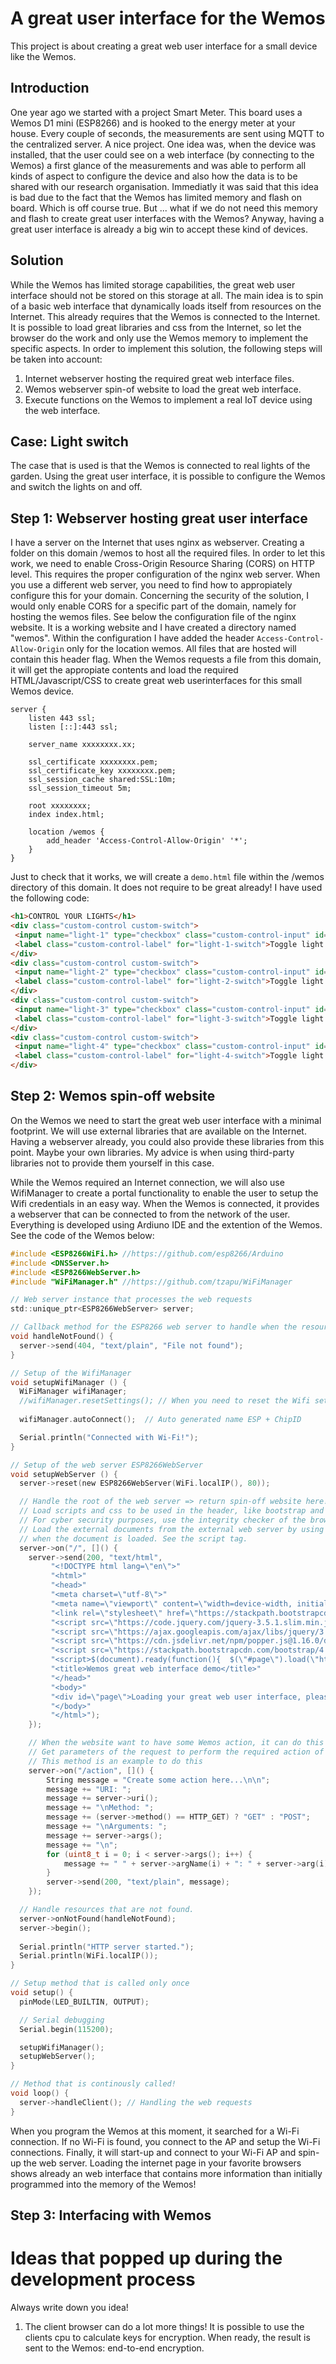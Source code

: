 # A great user interface for the Wemos
This project is about creating a great web user interface for a small device like the Wemos.

## Introduction
One year ago we started with a project Smart Meter. This board uses a Wemos D1 mini (ESP8266) and is hooked to the energy meter at your house. Every couple of seconds, the measurements are sent using MQTT to the centralized server. A nice project. One idea was, when the device was installed, that the user could see on a web interface (by connecting to the Wemos) a first glance of the measurements and was able to perform all kinds of aspect to configure the device and also how the data is to be shared with our research organisation. Immediatly it was said that this idea is bad due to the fact that the Wemos has limited memory and flash on board. Which is off course true. But ... what if we do not need this memory and flash to create great user interfaces with the Wemos? Anyway, having a great user interface is already a big win to accept these kind of devices.

## Solution
While the Wemos has limited storage capabilities, the great web user interface should not be stored on this storage at all. The main idea is to spin of a basic web interface that dynamically loads itself from resources on the Internet. This already requires that the Wemos is connected to the Internet. It is possible to load great libraries and css from the Internet, so let the browser do the work and only use the Wemos memory to implement the specific aspects. In order to implement this solution, the following steps will be taken into account:
1. Internet webserver hosting the required great web interface files.
2. Wemos webserver spin-of website to load the great web interface.
3. Execute functions on the Wemos to implement a real IoT device using the web interface.


## Case: Light switch
The case that is used is that the Wemos is connected to real lights of the garden. Using the great user interface, it is possible to configure the Wemos and switch the lights on and off.

## Step 1: Webserver hosting great user interface
I have a server on the Internet that uses nginx as webserver. Creating a folder on this domain /wemos to host all the required files. In order to let this work, we need to enable Cross-Origin Resource Sharing (CORS) on HTTP level. This requires the proper configuration of the nginx web server. When you use a different web server, you need to find how to appropiately configure this for your domain. Concerning the security of the solution, I would only enable CORS for a specific part of the domain, namely for hosting the wemos files. See below the configuration file of the nginx website. It is a working website and I have created a directory named "wemos". Within the configuration I have added the header ```Access-Control-Allow-Origin``` only for the location wemos. All files that are hosted will contain this header flag. When the Wemos requests a file from this domain, it will get the appropiate contents and load the required HTML/Javascript/CSS to create great web userinterfaces for this small Wemos device.

```nginx
server {
    listen 443 ssl;
    listen [::]:443 ssl;

    server_name xxxxxxxx.xx;

    ssl_certificate xxxxxxxx.pem;
    ssl_certificate_key xxxxxxxx.pem;
    ssl_session_cache shared:SSL:10m;
    ssl_session_timeout 5m;

    root xxxxxxxx;
    index index.html;

    location /wemos {
        add_header 'Access-Control-Allow-Origin' '*';
    }
}
```

Just to check that it works, we will create a ```demo.html``` file within the /wemos directory of this domain. It does not require to be great already! I have used the following code:

```html
<h1>CONTROL YOUR LIGHTS</h1>
<div class="custom-control custom-switch">
 <input name="light-1" type="checkbox" class="custom-control-input" id="light-1-switch">
 <label class="custom-control-label" for="light-1-switch">Toggle light 1</label>
</div>
<div class="custom-control custom-switch">
 <input name="light-2" type="checkbox" class="custom-control-input" id="light-2-switch">
 <label class="custom-control-label" for="light-2-switch">Toggle light 2</label>
</div>
<div class="custom-control custom-switch">
 <input name="light-3" type="checkbox" class="custom-control-input" id="light-3-switch">
 <label class="custom-control-label" for="light-3-switch">Toggle light 3</label>
</div>
<div class="custom-control custom-switch">
 <input name="light-4" type="checkbox" class="custom-control-input" id="light-4-switch">
 <label class="custom-control-label" for="light-4-switch">Toggle light 4</label>
</div>
```

## Step 2: Wemos spin-off website
On the Wemos we need to start the great web user interface with a minimal footprint. We will use external libraries that are available on the Internet. Having a webserver already, you could also provide these libraries from this point. Maybe your own libraries. My advice is when using third-party libraries not to provide them yourself in this case. 

While the Wemos required an Internet connection, we will also use WifiManager to create a portal functionality to enable the user to setup the Wifi credentials in an easy way. When the Wemos is connected, it provides a webserver that can be connected to from the network of the user. Everything is developed using Ardiuno IDE and the extention of the Wemos. See the code of the Wemos below:

```c
#include <ESP8266WiFi.h> //https://github.com/esp8266/Arduino
#include <DNSServer.h>
#include <ESP8266WebServer.h>
#include "WiFiManager.h" //https://github.com/tzapu/WiFiManager

// Web server instance that processes the web requests
std::unique_ptr<ESP8266WebServer> server;

// Callback method for the ESP8266 web server to handle when the resource is not found
void handleNotFound() {
  server->send(404, "text/plain", "File not found");
}

// Setup of the WifiManager
void setupWifiManager () {
  WiFiManager wifiManager;
  //wifiManager.resetSettings(); // When you need to reset the Wifi settings.
  
  wifiManager.autoConnect();  // Auto generated name ESP + ChipID

  Serial.println("Connected with Wi-Fi!");
}

// Setup of the web server ESP8266WebServer
void setupWebServer () {
  server->reset(new ESP8266WebServer(WiFi.localIP(), 80));

  // Handle the root of the web server => return spin-off website here!
  // Load scripts and css to be used in the header, like bootstrap and jquery.
  // For cyber security purposes, use the integrity checker of the browser.
  // Load the external documents from the external web server by using a ajax call (using demo.html).
  // when the document is loaded. See the script tag.
  server->on("/", []() {
    server->send(200, "text/html",
		 "<!DOCTYPE html lang=\"en\">"
		 "<html>"
		 "<head>"
		 "<meta charset=\"utf-8\">"
		 "<meta name=\"viewport\" content=\"width=device-width, initial-scale=1, shrink-to-fit=no\">"
		 "<link rel=\"stylesheet\" href=\"https://stackpath.bootstrapcdn.com/bootstrap/4.5.0/css/bootstrap.min.css\" integrity=\"sha384-9aIt2nRpC12Uk9gS9baDl411NQApFmC26EwAOH8WgZl5MYYxFfc+NcPb1dKGj7Sk\" crossorigin=\"anonymous\">"
		 "<script src=\"https://code.jquery.com/jquery-3.5.1.slim.min.js\" integrity=\"sha384-DfXdz2htPH0lsSSs5nCTpuj/zy4C+OGpamoFVy38MVBnE+IbbVYUew+OrCXaRkfj\" crossorigin=\"anonymous\"></script>"
		 "<script src=\"https://ajax.googleapis.com/ajax/libs/jquery/3.5.1/jquery.min.js\"></script>"
		 "<script src=\"https://cdn.jsdelivr.net/npm/popper.js@1.16.0/dist/umd/popper.min.js\" integrity=\"sha384-Q6E9RHvbIyZFJoft+2mJbHaEWldlvI9IOYy5n3zV9zzTtmI3UksdQRVvoxMfooAo\" crossorigin=\"anonymous\"></script>"
		 "<script src=\"https://stackpath.bootstrapcdn.com/bootstrap/4.5.0/js/bootstrap.min.js\" integrity=\"sha384-OgVRvuATP1z7JjHLkuOU7Xw704+h835Lr+6QL9UvYjZE3Ipu6Tp75j7Bh/kR0JKI\" crossorigin=\"anonymous\"></script>"
		 "<script>$(document).ready(function(){  $(\"#page\").load(\"https://vmacman.jmnl.nl/wemos/demo.html\"); });</script>"
		 "<title>Wemos great web interface demo</title>"
		 "</head>"
		 "<body>"
		 "<div id=\"page\">Loading your great web user interface, please wait ...</div>"
		 "</body>"
		 "</html>");
    });

    // When the website want to have some Wemos action, it can do this using the /action page
    // Get parameters of the request to perform the required action of the user.
    // This method is an example to do this
    server->on("/action", []() {
        String message = "Create some action here...\n\n";
        message += "URI: ";
        message += server->uri();
        message += "\nMethod: ";
        message += (server->method() == HTTP_GET) ? "GET" : "POST";
        message += "\nArguments: ";
        message += server->args();
        message += "\n";
        for (uint8_t i = 0; i < server->args(); i++) {
            message += " " + server->argName(i) + ": " + server->arg(i) + "\n";
        }
        server->send(200, "text/plain", message);
    });

  // Handle resources that are not found.
  server->onNotFound(handleNotFound);
  server->begin();
  
  Serial.println("HTTP server started.");
  Serial.println(WiFi.localIP());
}

// Setup method that is called only once
void setup() {
  pinMode(LED_BUILTIN, OUTPUT);

  // Serial debugging
  Serial.begin(115200);

  setupWifiManager();
  setupWebServer();
}

// Method that is continously called!
void loop() {
  server->handleClient(); // Handling the web requests
}
```

When you program the Wemos at this moment, it searched for a Wi-Fi connection. If no Wi-Fi is found, you connect to the AP and setup the Wi-Fi connections. Finally, it will start-up and connect to your Wi-Fi AP and spin-up the web server. Loading the internet page in your favorite browsers shows already an web interface that contains more information than initially programmed into the memory of the Wemos!

## Step 3: Interfacing with Wemos


# Ideas that popped up during the development process
Always write down you idea!
1. The client browser can do a lot more things! It is possible to use the clients cpu to calculate keys for encryption. When ready, the result is sent to the Wemos: end-to-end encryption.
